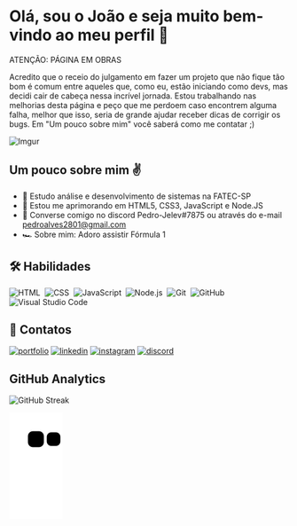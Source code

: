 
# Olá, sou o João e seja muito bem-vindo ao meu perfil 🎷

ATENÇÃO: PÁGINA EM OBRAS

Acredito que o receio do julgamento em fazer um projeto que não fique tão bom é comum entre aqueles que, como eu, estão iniciando como devs, mas decidi cair de cabeça nessa incrível jornada. Estou trabalhando nas melhorias desta página e peço que me perdoem caso encontrem alguma falha, melhor que isso, seria de grande ajudar receber dicas de corrigir os bugs. Em "Um pouco sobre mim" você saberá como me contatar ;)

![Imgur](https://www.institutomix.com.br/wp-content/uploads/2019/04/mestre-de-obras-01.png)

## Um pouco sobre mim ✌️

- 📖 Estudo análise e desenvolvimento de sistemas na FATEC-SP
- 🚀 Estou me aprimorando em HTML5, CSS3, JavaScript e Node.JS
- 🔗 Converse comigo no discord Pedro-Jelev#7875 ou através do e-mail pedroalves2801@gmail.com
- 🏎️ Sobre mim: Adoro assistir Fórmula 1

## 🛠 Habilidades
![HTML](https://img.shields.io/badge/-HTML-05122A?style=flat&logo=HTML5)&nbsp;
![CSS](https://img.shields.io/badge/-CSS-05122A?style=flat&logo=CSS3&logoColor=1572B6)&nbsp;
![JavaScript](https://img.shields.io/badge/-JavaScript-05122A?style=flat&logo=javascript)&nbsp;
![Node.js](https://img.shields.io/badge/-Node.js-05122A?style=flat&logo=node.js)&nbsp;
![Git](https://img.shields.io/badge/-Git-05122A?style=flat&logo=git)&nbsp;
![GitHub](https://img.shields.io/badge/-GitHub-05122A?style=flat&logo=github)&nbsp;
![Visual Studio Code](https://img.shields.io/badge/-Visual%20Studio%20Code-05122A?style=flat&logo=visual-studio-code&logoColor=007ACC)&nbsp;
## 🔗 Contatos
[![portfolio](https://img.shields.io/badge/my_portfolio-000?style=for-the-badge&logo=ko-fi&logoColor=white)](#)
[![linkedin](https://img.shields.io/badge/linkedin-0A66C2?style=for-the-badge&logo=linkedin&logoColor=white)](https://www.linkedin.com/in/joao-pedro-jelev)
[![instagram](https://img.shields.io/badge/instagram-E4405F?style=for-the-badge&logo=instagram&logoColor=white)](https://instagram.com/pedro_jelev)
[![discord](https://img.shields.io/badge/discord-7289DA?style=for-the-badge&logo=discord&logoColor=white)](https://discordapp.com/users/Pedro-Jelev#7875)

## GitHub Analytics

![GitHub Streak](http://github-readme-streak-stats.herokuapp.com?user=Pedro-Jelev&theme=radical&locale=pt-br)

![snake gif](https://github.com/Pedro-Jelev/Pedro-Jelev/blob/output/github-contribution-grid-snake.svg)
